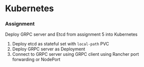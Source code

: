 
# Kubernetes 

### Assignment

Deploy GRPC server and Etcd from assignment 5 into Kubernetes

1. Deploy etcd as stateful set with `local-path` PVC
2. Deploy GRPC server as Deployment
3. Connect to GRPC server using GRPC client using Rancher port forwarding or NodePort




